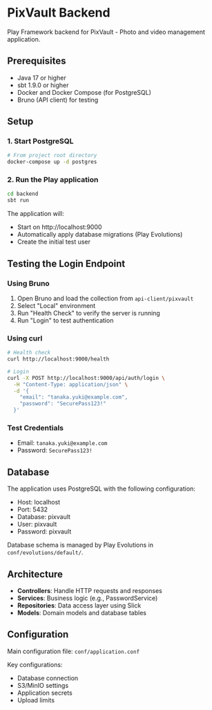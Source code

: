 # PixVault Backend

Play Framework backend for PixVault - Photo and video management application.

## Prerequisites

- Java 17 or higher
- sbt 1.9.0 or higher
- Docker and Docker Compose (for PostgreSQL)
- Bruno (API client) for testing

## Setup

### 1. Start PostgreSQL

```bash
# From project root directory
docker-compose up -d postgres
```

### 2. Run the Play application

```bash
cd backend
sbt run
```

The application will:
- Start on http://localhost:9000
- Automatically apply database migrations (Play Evolutions)
- Create the initial test user

## Testing the Login Endpoint

### Using Bruno

1. Open Bruno and load the collection from `api-client/pixvault`
2. Select "Local" environment
3. Run "Health Check" to verify the server is running
4. Run "Login" to test authentication

### Using curl

```bash
# Health check
curl http://localhost:9000/health

# Login
curl -X POST http://localhost:9000/api/auth/login \
  -H "Content-Type: application/json" \
  -d '{
    "email": "tanaka.yuki@example.com",
    "password": "SecurePass123!"
  }'
```

### Test Credentials

- Email: `tanaka.yuki@example.com`
- Password: `SecurePass123!`

## Database

The application uses PostgreSQL with the following configuration:
- Host: localhost
- Port: 5432
- Database: pixvault
- User: pixvault
- Password: pixvault

Database schema is managed by Play Evolutions in `conf/evolutions/default/`.

## Architecture

- **Controllers**: Handle HTTP requests and responses
- **Services**: Business logic (e.g., PasswordService)
- **Repositories**: Data access layer using Slick
- **Models**: Domain models and database tables

## Configuration

Main configuration file: `conf/application.conf`

Key configurations:
- Database connection
- S3/MinIO settings
- Application secrets
- Upload limits